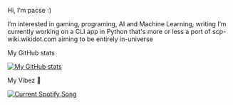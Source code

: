 <!-- Credit to https://github.com/tthn0/tthn0 for README idea -->

Hi, I’m pacse :)

I’m interested in gaming, programing, AI and Machine Learning, writing
I’m currently working on a CLI app in Python that's more or less a port of scp-wiki.wikidot.com aiming to be entirely in-universe

My GitHub stats

[![My GitHub stats](https://github-readme-stats.vercel.app/api?username=pacse&theme=transparent)](https://github.com/anuraghazra/github-readme-stats)

My Vibez 🎵

<a href="https://pacse.pythonanywhere.com/link">
  <img
    src="https://pacse.pythonanywhere.com?theme=dark&eq_color=rainbow"
    alt="Current Spotify Song"
  />
</a>
<!---
pacse/pacse is a ✨ special ✨ repository because its `README.md` (this file) appears on your GitHub profile.
You can click the Preview link to take a look at your changes.
--->
